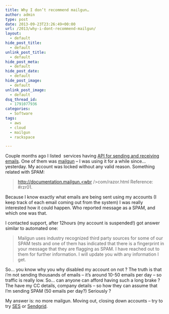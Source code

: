 ```yaml
---
title: Why I don’t recommend mailgun…
author: admin
type: post
date: 2013-09-23T23:26:49+00:00
url: /2013/why-i-dont-recommend-mailgun/
layout:
  - default
hide_post_title:
  - default
unlink_post_title:
  - default
hide_post_meta:
  - default
hide_post_date:
  - default
hide_post_image:
  - default
unlink_post_image:
  - default
dsq_thread_id:
  - 1791077936
categories:
  - Software
tags:
  - aws
  - cloud
  - mailgun
  - rackspace

---
```

Couple months ago I listed  services having [API for sending and receiving emails][1]. One of them was <a href="http://www.mailgun.com/" target="_blank">mailgun</a> &#8211; I was using it for a while since&#8230; yesterday. My account was locked without any valid reason. Something related with SPAM:

> <a href="http://documentation.mailgun.com/razor.html" target="_blank">http://documentation.mailgun.<wbr />com/razor.html</a> Reference: #rzr01.

Because I know exactly what emails are being sent using my accounts (I keep track of each email coming out from the system) I was really interested how it could happen. Who reported message as a SPAM, and which one was that.

I contacted support, after 12hours (my account is suspended!) got answer similar to automated one:

> Mailgun uses industry recognized third party sources for some of our SPAM tests and one of them has indicated that there is a fingerprint in your message that they are flagging as SPAM. I have reached out to them for further information. I will update you with any information I get.

So&#8230; you know why you why disabled my account on not ? The truth is that i&#8217;m not sending thousands of emails &#8211; it&#8217;s around 10-50 emails per day &#8211; so traffic is really low. So&#8230; can anyone can afford having such a long brake ? The have my CC details, company details &#8211; so how they can assume that I&#8217;m sending SPAM (50 emails per day?) Seriously ?

My answer is: no more mailgun. Moving out, closing down accounts &#8211; try to try <a href="http://aws.amazon.com/ses/" target="_blank">SES</a> or <a href="http://sendgrid.com/" target="_blank">Sendgrid</a>.

 [1]: http://www.spidersoft.com.au/2013/send-and-receive-emails-via-api/ "Send and receive emails via API"